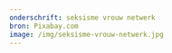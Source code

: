 ```yaml
---
onderschrift: seksisme vrouw netwerk
bron: Pixabay.com
image: /img/seksisme-vrouw-netwerk.jpg
---
```

